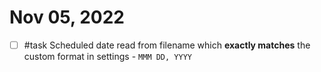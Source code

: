 # Nov 05, 2022

- [ ] #task Scheduled date read from filename which **exactly matches** the custom format in settings - `MMM DD, YYYY`

